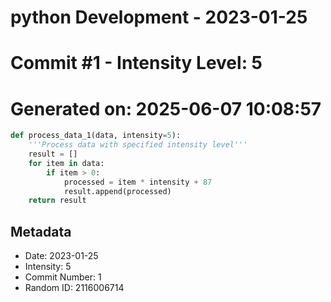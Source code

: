 ﻿# python Development - 2023-01-25
# Commit #1 - Intensity Level: 5
# Generated on: 2025-06-07 10:08:57
```python
def process_data_1(data, intensity=5):
    '''Process data with specified intensity level'''
    result = []
    for item in data:
        if item > 0:
            processed = item * intensity + 87
            result.append(processed)
    return result
```
## Metadata
- Date: 2023-01-25
- Intensity: 5
- Commit Number: 1
- Random ID: 2116006714
